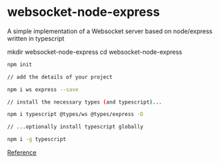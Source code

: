 # websocket-node-express
A simple implementation of a Websocket server based on node/express written in typescript


mkdir websocket-node-express
cd websocket-node-express
```sh
npm init

// add the details of your project

npm i ws express --save

// install the necessary types (and typescript)...

npm i typescript @types/ws @types/express -D

// ...optionally install typescript globally 

npm i -g typescript
```


[Reference](https://medium.com/factory-mind/websocket-node-js-express-step-by-step-using-typescript-725114ad5fe4)